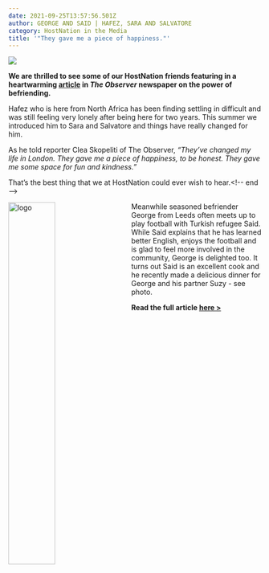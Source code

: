 ```yaml
---
date: 2021-09-25T13:57:56.501Z
author: GEORGE AND SAID | HAFEZ, SARA AND SALVATORE
category: HostNation in the Media
title: '"They gave me a piece of happiness."'
---
```

![](/assets/observer-header.jpg)

**We are thrilled to see some of our HostNation friends featuring in a heartwarming <a target="_blank" rel="noreferrer noopener" href="https://www.theguardian.com/world/2021/sep/19/a-friend-in-need-volunteers-rush-to-help-refugees-feel-at-home-in-uk">article</a> in *The Observer* newspaper on the power of befriending.** 

Hafez who is here from North Africa has been finding settling in difficult and was still feeling very lonely after being here for two years. This summer we introduced him to Sara and Salvatore and things have really changed for him. 

As he told reporter Clea Skopeliti of The Observer, *“They’ve changed my life in London. They gave me a piece of happiness, to be honest. They gave me some space for fun and kindness.”*

That’s the best thing that we at HostNation could ever wish to hear.<!-- end —>

<img src="/assets/george-et-al-dinner-aug-2021.jpeg" alt="logo" style="width:43%;padding-right:25px;" ALIGN="left" />
Meanwhile seasoned befriender George from Leeds often meets up to play football with Turkish refugee Said. While Said explains that he has learned better English, enjoys the football and is glad to feel more involved in the community, George is delighted too. It turns out Said is an excellent cook and he recently made a delicious dinner for George and his partner Suzy - see photo. 

**Read the full article <a target="_blank" rel="noreferrer noopener" href="https://www.theguardian.com/world/2021/sep/19/a-friend-in-need-volunteers-rush-to-help-refugees-feel-at-home-in-uk">here ></a>**
